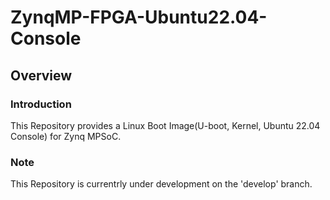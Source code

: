 ZynqMP-FPGA-Ubuntu22.04-Console
====================================================================================

Overview
------------------------------------------------------------------------------------

### Introduction

This Repository provides a Linux Boot Image(U-boot, Kernel, Ubuntu 22.04 Console) for Zynq MPSoC.

### Note

This Repository is currentrly under development on the 'develop' branch.

